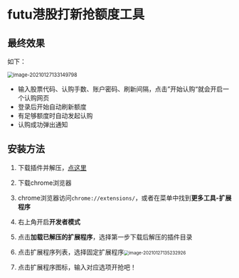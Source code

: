 # futu港股打新抢额度工具

## 最终效果

如下：

<img src="https://i.loli.net/2021/01/27/EAXKfbz49Ind8hV.png" alt="image-20210127133149798" style="zoom: 80%;" />

- 输入股票代码、认购手数、账户密码、刷新间隔，点击”开始认购“就会开启一个认购网页
- 登录后开始自动刷新额度
- 有足够额度时自动发起认购
- 认购成功弹出通知

## 安装方法

1. 下载插件并解压，[点这里](https://github.com/bean-sprouts/futu-credit/releases/tag/v1.0.0)

2. 下载chrome浏览器

3. chrome浏览器访问`chrome://extensions/`，或者在菜单中找到**更多工具-扩展程序**

4. 右上角开启**开发者模式**

5. 点击**加载已解压的扩展程序**，选择第一步下载后解压的插件目录

6. 点击扩展程序列表，选择固定扩展程序<img src="https://i.loli.net/2021/01/27/ZsahcK2EBYQodwl.png" alt="image-20210127135232926" style="zoom:70%;" />

7. 点击扩展程序图标，输入对应选项开抢吧！


